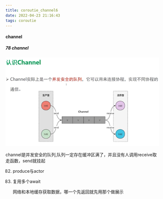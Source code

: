 ```yaml
---
title: coroutie_channel6
date: 2022-04-23 21:16:43
tags: coroutie
---
```




#### channel

##### 78 channel

<img src="coroutie_channel6/2022-04-23_9.17.16.png" alt="2022-04-23_9.17.16" style="zoom: 67%;" />

channel是并发安全的队列,队列一定存在缓冲区满了，并且没有人调用receive取走函数，send就挂起





82. produce与actor

83. 复用多个await 

    网络和本地缓存获取数据，哪一个先返回就先用那个做展示

    

